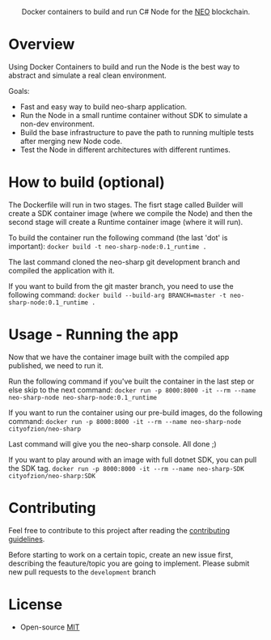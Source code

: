 <p align="center">
  Docker containers to build and run C# Node for the <a href="https://neo.org">NEO</a> blockchain.
</p>

# Overview

Using Docker Containers to build and run the Node is the best way to abstract and simulate a real clean environment.

Goals:
- Fast and easy way to build neo-sharp application.
- Run the Node in a small runtime container without SDK to simulate a non-dev environment.
- Build the base infrastructure to pave the path to running multiple tests after merging new Node code.
- Test the Node in different architectures with different runtimes.

# How to build (optional)

The Dockerfile will run in two stages. The fisrt stage called Builder will create a SDK container image (where we compile the Node) and then the second stage will create a Runtime container image (where it will run).

To build the container run the following command (the last 'dot' is important):
`docker build -t neo-sharp-node:0.1_runtime .`

The last command cloned the neo-sharp git development branch and compiled the application with it.

If you want to build from the git master branch, you need to use the following command:
`docker build --build-arg BRANCH=master -t neo-sharp-node:0.1_runtime .`

# Usage - Running the app

Now that we have the container image built with the compiled app published, we need to run it.

Run the following command if you've built the container in the last step or else skip to the next command:
`docker run -p 8000:8000 -it --rm --name neo-sharp-node neo-sharp-node:0.1_runtime`

If you want to run the container using our pre-build images, do the following command:
`docker run -p 8000:8000 -it --rm --name neo-sharp-node cityofzion/neo-sharp`

Last command will give you the neo-sharp console. All done ;)

If you want to play around with an image with full dotnet SDK, you can pull the SDK tag.
`docker run -p 8000:8000 -it --rm --name neo-sharp-SDK cityofzion/neo-sharp:SDK`

# Contributing

Feel free to contribute to this project after reading the
[contributing guidelines](https://github.com/CityOfZion/neo-sharp/blob/master/CONTRIBUTING.md).

Before starting to work on a certain topic, create an new issue first, describing the feauture/topic you are going to implement. Please submit new pull requests to the `development` branch

# License

- Open-source [MIT](https://github.com/CityOfZion/neo-sharp/blob/master/LICENCE.md)

